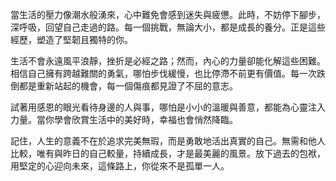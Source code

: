 當生活的壓力像潮水般湧來，心中難免會感到迷失與疲憊。此時，不妨停下腳步，深呼吸，回望自己走過的路。每一個挑戰，無論大小，都是成長的養分。正是這些經歷，塑造了堅韌且獨特的你。

生活不會永遠風平浪靜，挫折是必經之路；然而，內心的力量卻能化解這些困難。相信自己擁有跨越難關的勇氣，哪怕步伐緩慢，也比停滯不前更有價值。每一次跌倒都是重新站起的機會，每一個傷痕都見證了不屈的意志。

試著用感恩的眼光看待身邊的人與事，哪怕是小小的溫暖與善意，都能為心靈注入力量。當你學會欣賞生活中的美好時，幸福也會悄然降臨。

記住，人生的意義不在於追求完美無瑕，而是勇敢地活出真實的自己。無需和他人比較，唯有與昨日的自己較量，持續成長，才是最美麗的風景。放下過去的包袱，用堅定的心迎向未來，這條路上，你從來不是孤單一人。